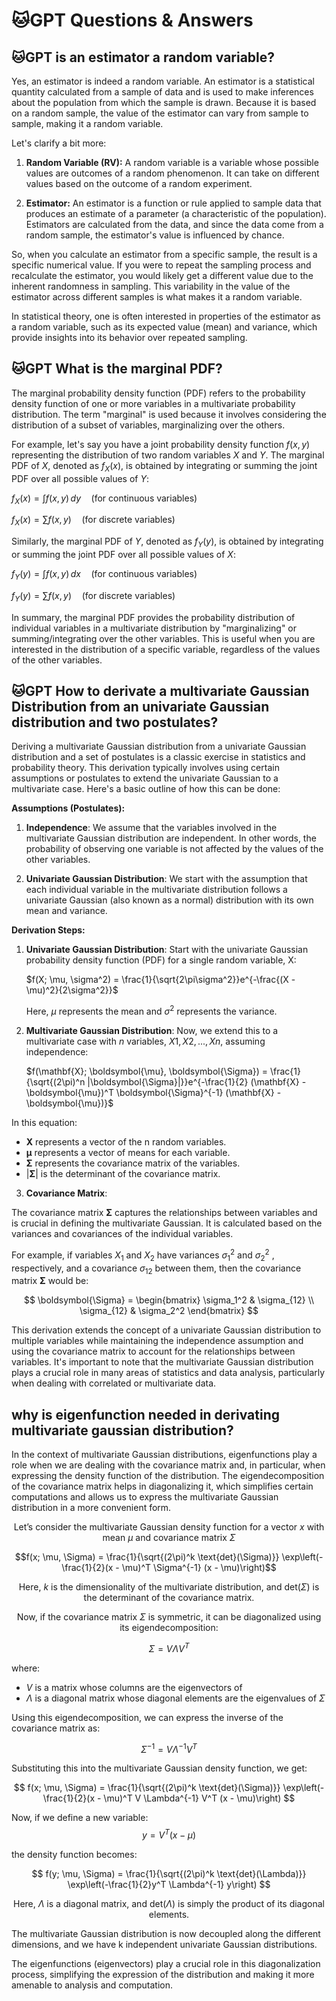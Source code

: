 # &#x1F431;GPT Questions & Answers

## &#x1F431;GPT is an estimator a random variable?

Yes, an estimator is indeed a random variable. An estimator is a statistical quantity calculated from a sample of data and is used to make inferences about the population from which the sample is drawn. Because it is based on a random sample, the value of the estimator can vary from sample to sample, making it a random variable.

Let's clarify a bit more:

1. **Random Variable (RV):** A random variable is a variable whose possible values are outcomes of a random phenomenon. It can take on different values based on the outcome of a random experiment.

2. **Estimator:** An estimator is a function or rule applied to sample data that produces an estimate of a parameter (a characteristic of the population). Estimators are calculated from the data, and since the data come from a random sample, the estimator's value is influenced by chance.

So, when you calculate an estimator from a specific sample, the result is a specific numerical value. If you were to repeat the sampling process and recalculate the estimator, you would likely get a different value due to the inherent randomness in sampling. This variability in the value of the estimator across different samples is what makes it a random variable.

In statistical theory, one is often interested in properties of the estimator as a random variable, such as its expected value (mean) and variance, which provide insights into its behavior over repeated sampling.

## &#x1F431;GPT What is the marginal PDF?

The marginal probability density function (PDF) refers to the probability density function of one or more variables in a multivariate probability distribution. The term "marginal" is used because it involves considering the distribution of a subset of variables, marginalizing over the others.

For example, let's say you have a joint probability density function $f(x, y)$ representing the distribution of two random variables $X$ and $Y$. The marginal PDF of $X$, denoted as $f_X(x)$, is obtained by integrating or summing the joint PDF over all possible values of $Y$:

$f_X(x) = \int f(x, y) \, dy \quad \text{(for continuous variables)}$

$f_X(x) = \sum f(x, y) \quad \text{(for discrete variables)}$

Similarly, the marginal PDF of $Y$, denoted as $f_Y(y)$, is obtained by integrating or summing the joint PDF over all possible values of $X$:

$f_Y(y) = \int f(x, y) \, dx \quad \text{(for continuous variables)}$

$f_Y(y) = \sum f(x, y) \quad \text{(for discrete variables)}$

In summary, the marginal PDF provides the probability distribution of individual variables in a multivariate distribution by "marginalizing" or summing/integrating over the other variables. This is useful when you are interested in the distribution of a specific variable, regardless of the values of the other variables.

## &#x1F431;GPT How to derivate a multivariate Gaussian Distribution from an univariate Gaussian distribution and two postulates?

Deriving a multivariate Gaussian distribution from a univariate Gaussian distribution and a set of postulates is a classic exercise in statistics and probability theory. This derivation typically involves using certain assumptions or postulates to extend the univariate Gaussian to a multivariate case. Here's a basic outline of how this can be done:

**Assumptions (Postulates):**

1. **Independence**: We assume that the variables involved in the multivariate Gaussian distribution are independent. In other words, the probability of observing one variable is not affected by the values of the other variables.

2. **Univariate Gaussian Distribution**: We start with the assumption that each individual variable in the multivariate distribution follows a univariate Gaussian (also known as a normal) distribution with its own mean and variance.

**Derivation Steps:**

1. **Univariate Gaussian Distribution**:
   Start with the univariate Gaussian probability density function (PDF) for a single random variable, X:

   $f(X; \mu, \sigma^2) = \frac{1}{\sqrt{2\pi\sigma^2}}e^{-\frac{(X - \mu)^2}{2\sigma^2}}$

   Here,  $\mu$ represents the mean and $\sigma^2$ represents the variance.

2. **Multivariate Gaussian Distribution**:
   Now, we extend this to a multivariate case with $n$ variables, $X1, X2, ..., Xn$, assuming independence:

   $f(\mathbf{X}; \boldsymbol{\mu}, \boldsymbol{\Sigma}) = \frac{1}{\sqrt{(2\pi)^n |\boldsymbol{\Sigma}|}}e^{-\frac{1}{2} (\mathbf{X} - \boldsymbol{\mu})^T \boldsymbol{\Sigma}^{-1} (\mathbf{X} - \boldsymbol{\mu})}$

In this equation:

 - $\mathbf{X}$ represents a vector of the n random variables.
 - $\boldsymbol{\mu}$ represents a vector of means for each variable.
 - $\boldsymbol{\Sigma}$ represents the covariance matrix of the variables.
 - $|\boldsymbol{\Sigma}|$ is the determinant of the covariance matrix.

3. **Covariance Matrix**:

The covariance matrix $\boldsymbol{\Sigma}$ captures the relationships between variables and is crucial in defining the multivariate Gaussian.
It is calculated based on the variances and covariances of the individual variables.

For example, if variables $X_1$ and $X_2$ have variances $\sigma_1^2$ and  $\sigma_2^2$ , respectively, and a covariance $\sigma_{12}$ between them, then the covariance matrix $\boldsymbol{\Sigma}$ would be:

$$
\boldsymbol{\Sigma} = \begin{bmatrix}
      \sigma_1^2 & \sigma_{12} \\
      \sigma_{12} & \sigma_2^2
   \end{bmatrix}
$$


This derivation extends the concept of a univariate Gaussian distribution to multiple variables while maintaining the independence assumption and using the covariance matrix to account for the relationships between variables. It's important to note that the multivariate Gaussian distribution plays a crucial role in many areas of statistics and data analysis, particularly when dealing with correlated or multivariate data.

## why is eigenfunction needed in derivating multivariate gaussian distribution?

In the context of multivariate Gaussian distributions, eigenfunctions play a role when we are dealing with the covariance matrix and, in particular, when expressing the density function of the distribution. The eigendecomposition of the covariance matrix helps in diagonalizing it, which simplifies certain computations and allows us to express the multivariate Gaussian distribution in a more convenient form.


$$\text { Let's consider the multivariate Gaussian density function for a vector } x \text { with mean } \mu \text { and covariance matrix } \Sigma$$

$$f(x; \mu, \Sigma) = \frac{1}{\sqrt{(2\pi)^k \text{det}(\Sigma)}} \exp\left(-\frac{1}{2}(x - \mu)^T \Sigma^{-1} (x - \mu)\right)$$


$$\text{ Here, } k \text{ is the dimensionality of the multivariate distribution, and } \text{det}(\Sigma) \text { is the determinant of the covariance matrix. }$$

$$\text{ Now, if the covariance matrix } \Sigma \text{ is symmetric, it can be diagonalized using its eigendecomposition: }$$

$$ \Sigma = V \Lambda V^T $$


where:

- $V$ is a matrix whose columns are the eigenvectors of 
- $\Lambda$ is a diagonal matrix whose diagonal elements are the eigenvalues of $\Sigma$

Using this eigendecomposition, we can express the inverse of the covariance matrix as:

$$ \Sigma^{-1} = V \Lambda^{-1} V^T $$

Substituting this into the multivariate Gaussian density function, we get:

$$ f(x; \mu, \Sigma) = \frac{1}{\sqrt{(2\pi)^k \text{det}(\Sigma)}} \exp\left(-\frac{1}{2}(x - \mu)^T V \Lambda^{-1} V^T (x - \mu)\right) $$


Now, if we define a new variable: $$y = V^T (x - \mu)$$

the density function becomes:

$$ f(y; \mu, \Sigma) = \frac{1}{\sqrt{(2\pi)^k \text{det}(\Lambda)}} \exp\left(-\frac{1}{2}y^T \Lambda^{-1} y\right) $$

$$\text { Here, } \Lambda \text{ is a diagonal matrix, and } \text{det}(\Lambda) \text{ is simply the product of its diagonal elements.}$$

The multivariate Gaussian distribution is now decoupled along the different dimensions, and we have k independent univariate Gaussian distributions.

The eigenfunctions (eigenvectors) play a crucial role in this diagonalization process, simplifying the expression of the distribution and making it more amenable to analysis and computation.
